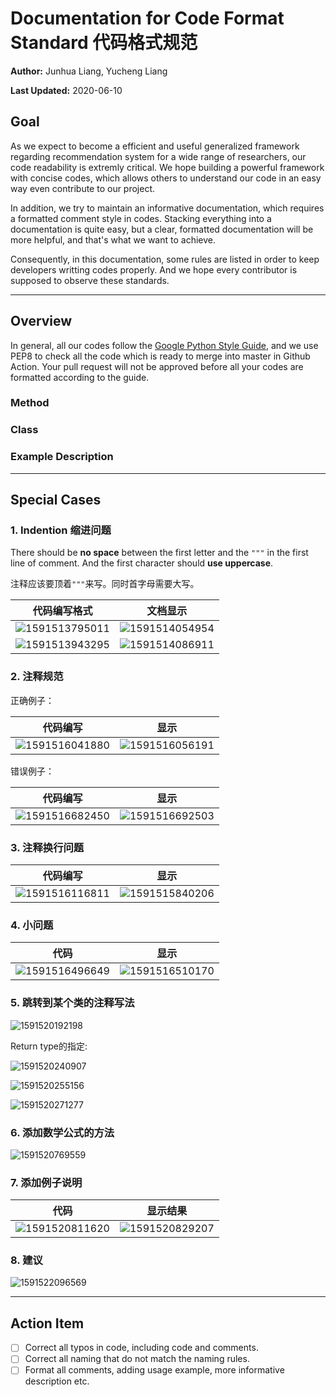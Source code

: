 # Documentation for Code Format Standard 代码格式规范

**Author:** Junhua Liang, Yucheng Liang

**Last Updated:** 2020-06-10

## Goal

As we expect to become a efficient and useful generalized framework regarding recommendation system for a wide range of researchers, our code readability is extremly critical. We hope building a powerful framework with concise codes, which allows others to understand our code in an easy way even contribute to our project.

In addition, we try to maintain an informative documentation, which requires a formatted comment style in codes. Stacking everything into a documentation is quite easy, but a clear, formatted documentation will be more helpful, and that's what we want to achieve.

Consequently, in this documentation, some rules are listed in order to keep developers writting codes properly. And we hope every contributor is supposed to observe these standards.

------

## Overview

In general, all our codes follow the [Google Python Style Guide](http://google.github.io/styleguide/pyguide.html), and we use PEP8 to check all the code which is ready to merge into master in Github Action. Your pull request will not be approved before all your codes are formatted according to the guide.

### Method

### Class

### Example Description

------

## Special Cases

### 1. Indention 缩进问题

There should be **no space** between the first letter and the `"""` in the first line of comment. And the first character should **use uppercase**.

注释应该要顶着`"""`来写。同时首字母需要大写。

| 代码编写格式                          | 文档显示                              |
| ------------------------------------- | ------------------------------------- |
| ![1591513795011](./img/docs/img1.png) | ![1591514054954](./img/docs/img2.png) |
| ![1591513943295](./img/docs/img3.png) | ![1591514086911](./img/docs/img4.png) |

### 2. 注释规范

正确例子：

| 代码编写                              | 显示                                  |
| ------------------------------------- | ------------------------------------- |
| ![1591516041880](./img/docs/img5.png) | ![1591516056191](./img/docs/img6.png) |

错误例子：

| 代码编写                              | 显示                                  |
| ------------------------------------- | ------------------------------------- |
| ![1591516682450](./img/docs/img7.png) | ![1591516692503](./img/docs/img8.png) |

### 3. 注释换行问题

| 代码编写                              | 显示                                   |
| ------------------------------------- | -------------------------------------- |
| ![1591516116811](./img/docs/img9.png) | ![1591515840206](./img/docs/img10.png) |

### 4. 小问题

| 代码                                   | 显示                                   |
| -------------------------------------- | -------------------------------------- |
| ![1591516496649](./img/docs/img11.png) | ![1591516510170](./img/docs/img12.png) |

### 5. 跳转到某个类的注释写法

![1591520192198](./img/docs/img13.png)

Return type的指定:

![1591520240907](./img/docs/img14.png)

![1591520255156](./img/docs/img15.png)

![1591520271277](./img/docs/img16.png)

### 6. 添加数学公式的方法

![1591520769559](./img/docs/img17.png)

### 7. 添加例子说明

| 代码                                   | 显示结果                               |
| -------------------------------------- | -------------------------------------- |
| ![1591520811620](./img/docs/img18.png) | ![1591520829207](./img/docs/img19.png) |

### 8. 建议

![1591522096569](./img/docs/img20.png)

------

## Action Item

- [ ] Correct all typos in code, including code and comments.
- [ ] Correct all naming that do not match the naming rules.
- [ ] Format all comments, adding usage example, more informative description etc.
